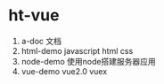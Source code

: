# ht-vue
1. a-doc 文档
2. html-demo javascript html css
3. node-demo 使用node搭建服务器应用
4. vue-demo vue2.0 vuex